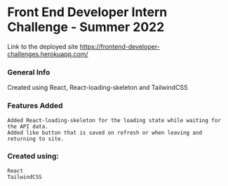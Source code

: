# Front End Developer Intern Challenge - Summer 2022

Link to the deployed site https://frontend-developer-challenges.herokuapp.com/
### General Info

Created using React, React-loading-skeleton and TailwindCSS 

### Features Added

    Added React-loading-skeleton for the loading state while waiting for the API data.
    Added like button that is saved on refresh or when leaving and returning to site.


### Created using:

    React
    TailwindCSS
